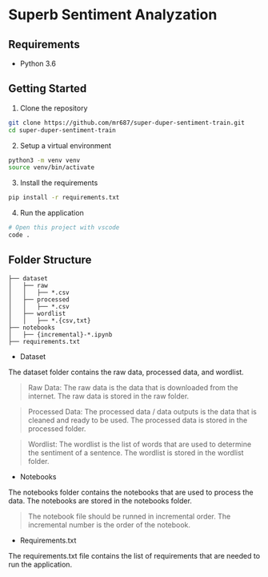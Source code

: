 # Superb Sentiment Analyzation

## Requirements
- Python 3.6

## Getting Started
1. Clone the repository

```bash
git clone https://github.com/mr687/super-duper-sentiment-train.git
cd super-duper-sentiment-train
```

2. Setup a virtual environment

```bash
python3 -m venv venv
source venv/bin/activate
```

3. Install the requirements

```bash
pip install -r requirements.txt
```

4. Run the application

```bash
# Open this project with vscode
code .
```

## Folder Structure
```
├── dataset 
│   ├── raw 
│   │   ├── *.csv 
│   ├── processed	
│   │   ├── *.csv 
│   ├── wordlist 
│   │   ├── *.{csv,txt} 
├── notebooks 
│   ├── {incremental}-*.ipynb 
├── requirements.txt 
```

- Dataset

The dataset folder contains the raw data, processed data, and wordlist.

> Raw Data: The raw data is the data that is downloaded from the internet. The raw data is stored in the raw folder.

> Processed Data: The processed data / data outputs is the data that is cleaned and ready to be used. The processed data is stored in the processed folder.

> Wordlist: The wordlist is the list of words that are used to determine the sentiment of a sentence. The wordlist is stored in the wordlist folder.

- Notebooks

The notebooks folder contains the notebooks that are used to process the data. The notebooks are stored in the notebooks folder.

> The notebook file should be runned in incremental order. The incremental number is the order of the notebook.

- Requirements.txt

The requirements.txt file contains the list of requirements that are needed to run the application.